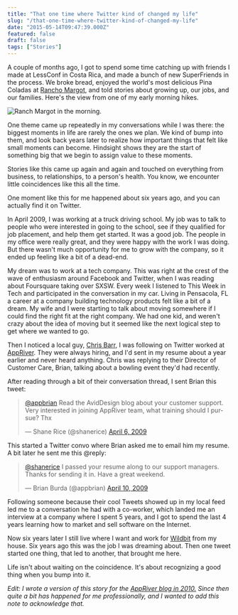 ```yaml
---
title: "That one time where Twitter kind of changed my life"
slug: "/that-one-time-where-twitter-kind-of-changed-my-life"
date: "2015-05-14T09:47:39.000Z"
featured: false
draft: false
tags: ["Stories"]
---
```


A couple of months ago, I got to spend some time catching up with friends I made at LessConf in Costa Rica, and made a bunch of new SuperFriends in the process. We broke bread, enjoyed the world's most delicious Pina Coladas at <a href="http://ranchomargot.com/">Rancho Margot</a>, and told stories about growing up, our jobs, and our families. Here's the view from one of my early morning hikes.

<img src="https://i.imgur.com/S1J22Ny.jpg" alt="Ranch Margot in the morning." />

One theme came up repeatedly in my conversations while I was there: the biggest moments in life are rarely the ones we plan. We kind of bump into them, and look back years later to realize how important things that felt like small moments can become. Hindsight shows they are the start of something big that we begin to assign value to these moments.

Stories like this came up again and again and touched on everything from business, to relationships, to a person's health. You know, we encounter little coincidences like this all the time.

One moment like this for me happened about six years ago, and you can actually find it on Twitter.

In April 2009, I was working at a truck driving school. My job was to talk to people who were interested in going to the school, see if they qualified for job placement, and help them get started. It was a good job. The people in my office were really great, and they were happy with the work I was doing. But there wasn't much opportunity for me to grow with the company, so it ended up feeling like a bit of a dead-end.

My dream was to work at a tech company. This was right at the crest of the wave of enthusiasm around Facebook and Twitter, when I was reading about Foursquare taking over SXSW. Every week I listened to This Week in Tech and participated in the conversation in my car. Living in Pensacola, FL a career at a company building technology products felt like a bit of a dream. My wife and I were starting to talk about moving somewhere if I could find the right fit at the right company. We had one kid, and weren't crazy about the idea of moving but it seemed like the next logical step to get where we wanted to go.

Then I noticed a local guy, <a href="https://twitter.com/chrismbarr">Chris Barr</a>, I was following on Twitter worked at <a href="http://www.appriver.com">AppRiver</a>. They were always hiring, and I'd sent in my resume about a year earlier and never heard anything. Chris was replying to their Director of Customer Care, Brian, talking about a bowling event they'd had recently.

After reading through a bit of their conversation thread, I sent Brian this tweet:

<blockquote class="twitter-tweet" lang="en"><a href="https://twitter.com/appbrian">@appbrian</a> Read the AvidDesign blog about your customer support. Very interested in joining AppRiver team, what training should I pursue? Thx

— Shane Rice (@shanerice) <a href="https://twitter.com/shanerice/status/1462938598">April 6, 2009</a></blockquote>

<script src="//platform.twitter.com/widgets.js" async="" charset="utf-8"></script>

This started a Twitter convo where Brian asked me to email him my resume. A bit later he sent me this @reply:

<blockquote class="twitter-tweet" lang="en" data-conversation="none">
<a href="https://twitter.com/shanerice">@shanerice</a> I passed your resume along to our support managers. Thanks for sending it in. Have a great weekend.

— Brian Burda (@appbrian) <a href="https://twitter.com/appbrian/status/1490677534">April 10, 2009</a>
</blockquote>

<script src="//platform.twitter.com/widgets.js" async="" charset="utf-8"></script>

Following someone because their cool Tweets showed up in my local feed led me to a conversation he had with a co-worker, which landed me an interview at a company where I spent 5 years, and I got to spend the last 4 years learning how to market and sell software on the Internet.

Now six years later I still live where I want and work for <a href="http://wildbit.com">Wildbit</a> from my house. Six years ago this was the job I was dreaming about. Then one tweet started one thing, that led to another, that brought me here.

Life isn't about waiting on the coincidence. It's about recognizing a good thing when you bump into it.

<em>Edit: I wrote a version of this story for the <a href="http://blog.appriver.com/2010/07/how-twitter-helped-me-land-this-job/">AppRiver blog in 2010.</a> Since then quite a bit has happened for me professionally, and I wanted to add this note to acknowledge that.</em>